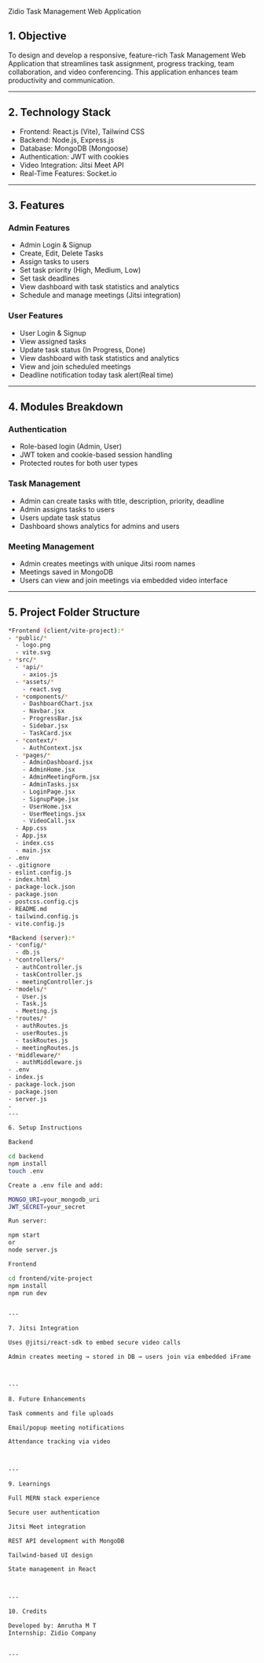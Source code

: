 Zidio Task Management Web Application

## 1. Objective
To design and develop a responsive, feature-rich Task Management Web Application that streamlines task assignment, progress tracking, team collaboration, and video conferencing. This application enhances team productivity and communication.

---

## 2. Technology Stack

- Frontend: React.js (Vite), Tailwind CSS  
- Backend: Node.js, Express.js  
- Database: MongoDB (Mongoose)  
- Authentication: JWT with cookies  
- Video Integration: Jitsi Meet API  
-  Real-Time Features: Socket.io   
---

## 3. Features

### Admin Features
- Admin Login & Signup  
- Create, Edit, Delete Tasks  
- Assign tasks to users  
- Set task priority (High, Medium, Low)  
- Set task deadlines  
- View dashboard with task statistics and analytics  
- Schedule and manage meetings (Jitsi integration)  

### User Features
- User Login & Signup  
- View assigned tasks  
- Update task status (In Progress, Done) 
- View dashboard with task statistics and analytics   
- View and join scheduled meetings  
- Deadline notification today task alert(Real time)

---

## 4. Modules Breakdown

### Authentication
- Role-based login (Admin, User)  
- JWT token and cookie-based session handling  
- Protected routes for both user types  

### Task Management
- Admin can create tasks with title, description, priority, deadline  
- Admin assigns tasks to users  
- Users update task status  
- Dashboard shows analytics for admins  and users

### Meeting Management
- Admin creates meetings with unique Jitsi room names  
- Meetings saved in MongoDB  
- Users can view and join meetings via embedded video interface  

---

## 5. Project Folder Structure

```bash
*Frontend (client/vite-project):*
- *public/*
  - logo.png
  - vite.svg
- *src/*
  - *api/*
    - axios.js
  - *assets/*
    - react.svg
  - *components/*
    - DashboardChart.jsx
    - Navbar.jsx
    - ProgressBar.jsx
    - Sidebar.jsx
    - TaskCard.jsx
  - *context/*
    - AuthContext.jsx
  - *pages/*
    - AdminDashboard.jsx
    - AdminHome.jsx
    - AdminMeetingForm.jsx
    - AdminTasks.jsx
    - LoginPage.jsx
    - SignupPage.jsx
    - UserHome.jsx
    - UserMeetings.jsx
    - VideoCall.jsx
  - App.css
  - App.jsx
  - index.css
  - main.jsx
- .env
- .gitignore
- eslint.config.js
- index.html
- package-lock.json
- package.json
- postcss.config.cjs
- README.md
- tailwind.config.js
- vite.config.js

*Backend (server):*
- *config/*
  - db.js
- *controllers/*
  - authController.js
  - taskController.js
  - meetingController.js
- *models/*
  - User.js
  - Task.js
  - Meeting.js
- *routes/*
  - authRoutes.js
  - userRoutes.js
  - taskRoutes.js
  - meetingRoutes.js
- *middleware/*
  - authMiddleware.js
- .env
- index.js
- package-lock.json
- package.json
- server.js
-
---

6. Setup Instructions

Backend

cd backend
npm install
touch .env

Create a .env file and add:

MONGO_URI=your_mongodb_uri
JWT_SECRET=your_secret

Run server:

npm start
or 
node server.js

Frontend

cd frontend/vite-project
npm install
npm run dev


---

7. Jitsi Integration

Uses @jitsi/react-sdk to embed secure video calls

Admin creates meeting → stored in DB → users join via embedded iFrame



---

8. Future Enhancements

Task comments and file uploads

Email/popup meeting notifications

Attendance tracking via video



---

9. Learnings

Full MERN stack experience

Secure user authentication

Jitsi Meet integration

REST API development with MongoDB

Tailwind-based UI design

State management in React



---

10. Credits

Developed by: Amrutha M T
Internship: Zidio Company


---